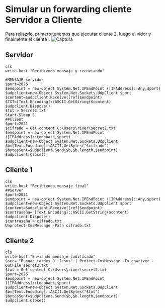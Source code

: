 # Simular un forwarding cliente Servidor a Cliente

Para reliazrlo, primero tenemos que ejecutar cliente 2, luego el vidor y finalmente el cliente1.
![Captura](https://user-images.githubusercontent.com/55402125/107709211-2466b500-6cc5-11eb-8a9e-0373624fd1e9.PNG)

## Servidor

```
cls
write-host "Recibiendo mensaje y reenviando" 

#MENSAJE servidor
$port=2026
$endpoint = new-object System.Net.IPEndPoint ([IPAddress]::Any,$port)
$udpclient=new-Object System.Net.Sockets.UdpClient $port
$content=$udpclient.Receive([ref]$endpoint)
$TXT=[Text.Encoding]::ASCII.GetString($content)
$udpclient.Dispose()
$txt > Secret2.txt
Start-Sleep 3
##Client
$port=2021
$cifrado = Get-content C:\Users\river\secret2.txt
$endpoint = new-object System.Net.IPEndPoint ([IPAddress]::Loopback,$port)
$udpclient=new-Object System.Net.Sockets.UdpClient
$b=[Text.Encoding]::ASCII.GetBytes("$cifrado")
$bytesSent=$udpclient.Send($b,$b.length,$endpoint)
$udpclient.Close()
```

## Cliente 1

```
cls
write-host "Recibiendo mensaje final" 
##Server
$port=2021
$endpoint = new-object System.Net.IPEndPoint ([IPAddress]::Any,$port)
$udpclient=new-Object System.Net.Sockets.UdpClient $port
$content=$udpclient.Receive([ref]$endpoint)
$contraseña= [Text.Encoding]::ASCII.GetString($content)
$udpclient.Dispose()
$contraseña > cifrado.txt
Unprotect-CmsMessage -Path cifrado.txt
```

## Cliente  2

```
cls
write-host "Enviando mensaje codificado" 
$sec= "Buenas tardes D. Jesus" | Protect-CmsMessage -To cn=river -OutFile secret2.txt
$txt = Get-content C:\Users\river\secret2.txt
$port=2026
$endpoint = new-object System.Net.IPEndPoint ([IPAddress]::Loopback,$port)
$udpclient=new-Object System.Net.Sockets.UdpClient
$b=[Text.Encoding]::ASCII.GetBytes("$txt")
$bytesSent=$udpclient.Send($b,$b.length,$endpoint)
$udpclient.Close()

``` 
